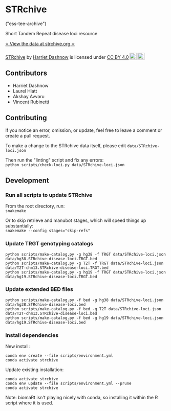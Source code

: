 # STRchive

("ess-tee-archive")

Short Tandem Repeat disease loci resource

[⭐️ View the data at strchive.org ⭐️](http://strchive.org/)

<p xmlns:cc="http://creativecommons.org/ns#" xmlns:dct="http://purl.org/dc/terms/"><a property="dct:title" rel="cc:attributionURL" href="http://strchive.org/">STRchive</a> by <a rel="cc:attributionURL dct:creator" property="cc:attributionName" href="https://github.com/hdashnow">Harriet Dashnow</a> is licensed under <a href="http://creativecommons.org/licenses/by/4.0/?ref=chooser-v1" target="_blank" rel="license noopener noreferrer" style="display:inline-block;">CC BY 4.0<img style="height:22px!important;margin-left:3px;vertical-align:text-bottom;" src="https://mirrors.creativecommons.org/presskit/icons/cc.svg?ref=chooser-v1"><img style="height:22px!important;margin-left:3px;vertical-align:text-bottom;" src="https://mirrors.creativecommons.org/presskit/icons/by.svg?ref=chooser-v1"></a></p>

## Contributors

- Harriet Dashnow
- Laurel Hiatt
- Akshay Avvaru
- Vincent Rubinetti

## Contributing

If you notice an error, omission, or update, feel free to leave a comment or create a pull request.

To make a change to the STRchive data itself, please edit `data/STRchive-loci.json`

Then run the "linting" script and fix any errors:  
`python scripts/check-loci.py data/STRchive-loci.json`

## Development

### Run all scripts to update STRchive

From the root directory, run:  
`snakemake`

Or to skip retrieve and manubot stages, which will speed things up substantially:  
`snakemake --config stages="skip-refs"`

### Update TRGT genotyping catalogs

```
python scripts/make-catalog.py -g hg38 -f TRGT data/STRchive-loci.json data/hg38.STRchive-disease-loci.TRGT.bed
python scripts/make-catalog.py -g T2T -f TRGT data/STRchive-loci.json data/T2T-chm13.STRchive-disease-loci.TRGT.bed
python scripts/make-catalog.py -g hg19 -f TRGT data/STRchive-loci.json data/hg19.STRchive-disease-loci.TRGT.bed
```

### Update extended BED files

```
python scripts/make-catalog.py -f bed -g hg38 data/STRchive-loci.json data/hg38.STRchive-disease-loci.bed
python scripts/make-catalog.py -f bed -g T2T data/STRchive-loci.json data/T2T-chm13.STRchive-disease-loci.bed
python scripts/make-catalog.py -f bed -g hg19 data/STRchive-loci.json data/hg19.STRchive-disease-loci.bed
```

### Install dependencies

New install:  
```
conda env create --file scripts/environment.yml
conda activate strchive
```

Update existing installation:  
```
conda activate strchive
conda env update --file scripts/environment.yml --prune
conda activate strchive
```

Note: biomaRt isn't playing nicely with conda, so installing it within the R script where it is used.